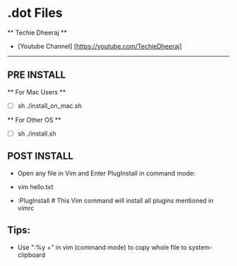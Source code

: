 # .dot Files

** Techie Dheeraj **
- [Youtube Channel] [https://youtube.com/TechieDheeraj]

---

## PRE INSTALL

** For Mac Users **
- [ ] sh ./install_on_mac.sh

** For Other OS **
- [ ] sh ./install.sh

## POST INSTALL

- Open any file in Vim and Enter PlugInstall in command mode:

- vim hello.txt
- :PlugInstall  # This Vim command will install all plugins mentioned in vimrc

## Tips:
- Use ":%y +" in vim (command mode) to copy whole file to system-clipboard
